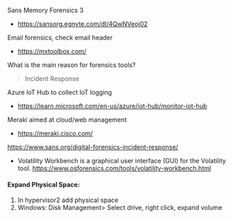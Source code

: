 Sans Memory Forensics 3 
- https://sansorg.egnyte.com/dl/4QwNVeoj02

Email forensics, check email header
- https://mxtoolbox.com/

What is the main reason for forensics tools?
> Incident Response

Azure IoT Hub to collect IoT logging
- https://learn.microsoft.com/en-us/azure/iot-hub/monitor-iot-hub

Meraki aimed at cloud/web management
- https://meraki.cisco.com/

https://www.sans.org/digital-forensics-incident-response/

- Volatility Workbench is a graphical user interface (GUI) for the Volatility tool.
https://www.osforensics.com/tools/volatility-workbench.html

#### Expand Physical Space:
1. In hypervisor2 add physical space
2. Windows: Disk Management> Select drive, right click, expand volume
